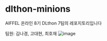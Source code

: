 # dlthon-minions
AIFFEL 온라인 8기 DLthon 7팀의 레포지토리입니다  


팀원: 김나경, 고대현, 최호재
![image](https://github.com/4rldur0/dlthon-minions/assets/111371565/d285b5b7-c6a9-4138-888b-8c8b7b754061)

